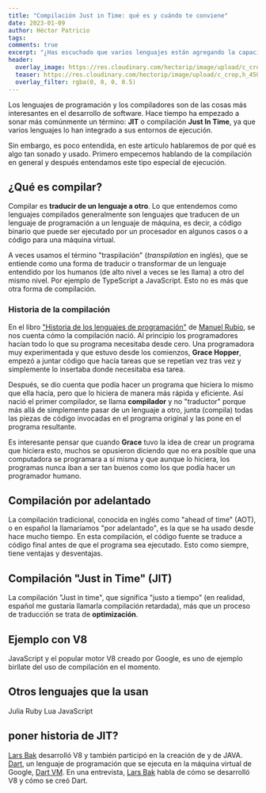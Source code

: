 ```yaml
---
title: "Compilación Just in Time: qué es y cuándo te conviene"
date: 2023-01-09
author: Héctor Patricio
tags:
comments: true
excerpt: "¿Has escuchado que varios lenguajes están agregando la capacidad de compilación Just In Time a sus entornos? Hablemos de qué es y cómo te beneficia."
header:
  overlay_image: https://res.cloudinary.com/hectorip/image/upload/c_crop,h_450,w_1024/v1673577537/DALL_E_2023-01-12_20.38.31_-_a_mechanical_brain_in_the_back_of_a_robot_s_head_made_as_a__membrane__that_is_a_complex_machine_made_of_very_tiny_gears_levers_and_other_mechanical_dexwfs.png
  teaser: https://res.cloudinary.com/hectorip/image/upload/c_crop,h_450,w_1024/v1673577537/DALL_E_2023-01-12_20.38.31_-_a_mechanical_brain_in_the_back_of_a_robot_s_head_made_as_a__membrane__that_is_a_complex_machine_made_of_very_tiny_gears_levers_and_other_mechanical_dexwfs.png
  overlay_filter: rgba(0, 0, 0, 0.5)
---
```


Los lenguajes de programación y los compiladores son de las cosas más interesantes en el desarrollo de software. Hace tiempo ha empezado a sonar más comúnmente un término: **JIT** o compilación **Just In Time**, ya que varios lenguajes lo han integrado a sus entornos de ejecución.

Sin embargo, es poco entendida, en este artículo hablaremos de por qué es algo tan sonado y usado. Primero empecemos hablando de la compilación en general y después entendamos este tipo especial de ejecución.

## ¿Qué es compilar?

Compilar es **traducir de un lenguaje a otro**. Lo que entendemos como lenguajes compilados generalmente son lenguajes que traducen de un lenguaje de programación a un lenguaje de máquina, es decir, a código binario que puede ser ejecutado por un procesador en algunos casos o a código para una máquina virtual.

A veces usamos el término "traspilación" (_transpilation_ en inglés), que se entiende como una forma de traducir o transformar de un lenguaje entendido por los humanos (de alto nivel a veces se les llama) a otro del mismo nivel. Por ejemplo de TypeScript a JavaScript. Esto no es más que otra forma de compilación.

### Historia de la compilación

En el libro ["Historia de los lenguajes de programación"](https://altenwald.com/historia-de-los-lenguajes-de-programacion) de [Manuel Rubio](https://mobile.twitter.com/mronerlang), se nos cuenta cómo la compilación nació. Al principio los programadores hacían todo lo que su programa necesitaba desde cero. Una programadora muy experimentada y que estuvo desde los comienzos, **Grace Hopper**, empezó a juntar código que hacía tareas que se repetían vez tras vez y simplemente lo insertaba donde necesitaba esa tarea.

Después, se dio cuenta que podía hacer un programa que hiciera lo mismo que ella hacía, pero que lo hiciera de manera más rápida y eficiente. Así nació el primer compilador, se llama **compilador** y no "traductor" porque más allá de simplemente pasar de un lenguaje a otro, junta (compila) todas las piezas de código invocadas en el programa original y las pone en el programa resultante.

Es interesante pensar que cuando **Grace** tuvo la idea de crear un programa que hiciera esto, muchos se opusieron diciendo que no era posible que una computadora se programara a sí misma y que aunque lo hiciera, los programas nunca iban a ser tan buenos como los que podía hacer un programador humano.

## Compilación por adelantado

La compilación tradicional, conocida en inglés como "ahead of time" (AOT), o en español la llamaríamos "por adelantado", es la que se ha usado desde hace mucho tiempo. En esta compilación, el código fuente se traduce a código final antes de que el programa sea ejecutado. Esto como siempre, tiene ventajas y desventajas.

## Compilación "Just in Time" (JIT)

La compilación "Just in time", que significa "justo a tiempo" (en realidad, español me gustaría llamarla compilación retardada), más que un proceso de traducción se trata de **optimización**.

## Ejemplo con V8

JavaScript y el popular motor V8 creado por Google, es uno de ejemplo birllate del uso de compilación en el momento.

## Otros lenguajes que la usan

Julia
Ruby
Lua
JavaScript

## poner historia de JIT?

[Lars Bak]() desarrolló V8 y también participó en la creación de y de JAVA. [Dart](https://dart.dev/), un lenguaje de programación que se ejecuta en la máquina virtual de Google, [Dart VM](https://dart.dev/tools/dart-vm). En una entrevista, [Lars Bak](https://www.youtube.com/watch?v=5q6X0Z9Z1Zs) habla de cómo se desarrolló V8 y cómo se creó Dart.
